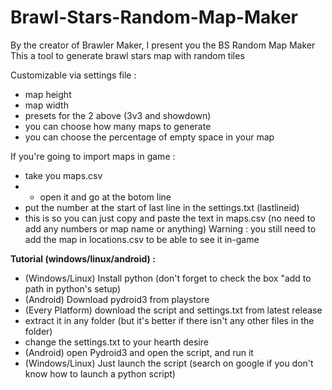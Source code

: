 # Brawl-Stars-Random-Map-Maker
By the creator of Brawler Maker, I present you the BS Random Map Maker
This a tool to generate brawl stars map with random tiles

Customizable via settings file :
- map height
- map width
- presets for the 2 above (3v3 and showdown)
- you can choose how many maps to generate
- you can choose the percentage of empty space in your map

If you're going to import maps in game :
- take you maps.csv
- - open it and go at the botom line
- put the number at the start of last line in the settings.txt (lastlineid)
- this is so you can just copy and paste the text in maps.csv (no need to add any numbers or map name or anything)
Warning : you still need to add the map in locations.csv to be able to see it in-game

**Tutorial (windows/linux/android) :**
- (Windows/Linux) Install python (don't forget to check the box "add to path in python's setup)
- (Android) Download pydroid3 from playstore
- (Every Platform) download the script and settings.txt from latest release
- extract it in any folder (but it's better if there isn't any other files in the folder)
- change the settings.txt to your hearth desire
- (Android) open Pydroid3 and open the script, and run it
- (Windows/Linux) Just launch the script (search on google if you don't know how to launch a python script)
